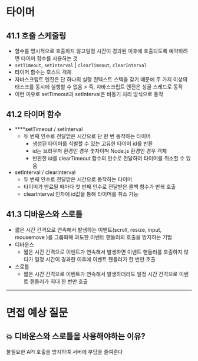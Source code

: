 # 타이머

## 41.1 호출 스케줄링

- 함수를 명시적으로 호출하지 않고일정 시간이 경과된 이후에 호출되도록 예약하려면 타이머 함수를 사용하는 것
- `setTimeout`, `setInterval` | `clearTimeout`, `clearInterval`
- 타이머 함수는 호스트 객체
- 자바스크립트 엔진은 단 하나의 실행 컨텍스트 스택을 갖기 때문에 두 가지 이상의 태스크를 동시에
  실행할 수 없음 > 즉, 자바스크립트 엔진은 싱글 스레드로 동작
- 이런 이유로 setTimeout과 setInterval은 비동기 처리 방식으로 동작

## 41.2 타이머 함수

- \*\*\*\*setTimeout / setInterval
  - 두 번째 인수로 전달받은 시간으로 단 한 번 동작하는 타이머
    - 생성된 타이머를 식별할 수 있는 고유한 타이머 id를 반환
    - id는 브라우저 환경인 경우 숫자이며 Node.js 환경인 경우 객체
    - 반환한 id를 clearTimeout 함수의 인수로 전달하여 타이머를 취소할 수 있음
- setInterval / clearInterval
  - 두 번째 인수로 전달받은 시간으로 동작하는 타이머
  - 타이머가 만료될 때마다 첫 번째 인수로 전달받은 콜백 함수가 반복 호출
  - clearInterval 인자에 id값을 통해 타이머를 취소 가능

## 41.3 디바운스와 스로틀

- 짧은 시간 간격으로 연속해서 발생하는 이벤트(scroll, resize, input, mousemove )를 그룹화해 과도한 이벤트 핸들러의 호출을 방지하는 기법
- 디바운스
  - 짧은 시간 간격으로 이벤트가 연속해서 발생하면 이벤트 핸들러를 호출하지 않다가 일정 시간이 경과한 이후에 이벤트 핸들러가 한 번만 호출
- 스로틀
  - 짧은 시간 간격으로 이벤트가 연속해서 발생하더라도 일정 시간 간격으로 이벤트 핸들러가
    최대 한 번만 호출

---

# 면접 예상 질문

## 💥 디바운스와 스로틀을 사용해야하는 이유?

불필요한 API 호출을 방지하여 서버에 부담을 줄여준다
